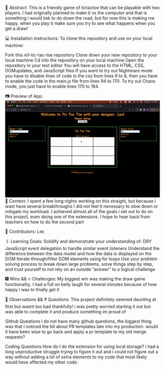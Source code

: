 💭 Abstract:
This is a friendly game of tictactoe that can be playable with two players. I had originally planned to make it vs the computer and that is something i would liek to do down the road, but for now this is making me happy. when you play it make sure you try to see what happens when you get a draw!

💻 Installation instructions:
To clone this repository and use on your local machine:

Fork this m1-tic-tac-toe repository
Clone down your new repository to your local machine
Cd into the repository on your local machine
Open the repository in your text editor
You will have access to the HTML, CSS, DOMupdates, and JavaScript files
If you want to try out Nightmare mode you have to disable lines of code in the css from lines 6 to 8, then you have to enable the code in the main.js file from lines 94 to 170.
To try out Chaos mode, you just have to enable lines 170 to 184. 

📷 Preview of App:
![sample video of the project](https://github.com/Jesuitman/m1-tic-tac-toe/blob/main/sampleFinal.gif)
🍎 Context:
I spent a few long nights working on this straight, but because i wast have several breakthroughs I did not feel it necessary to slow down or mitigate my workload. I achieved almost all of the goals i set out to do on this project, even doing one of the extensions. I hope to hear back from teachers on how to do the second part

🧠 Contributors:
Lex

🖇️ Learning Goals:
Solidify and demonstrate your understanding of:
DRY JavaScript
event delegation to handle similar event listeners
Understand the difference between the data model and how the data is displayed on the DOM
Iterate through/filter DOM elements using for loops
Use your problem solving process to break down large problems, solve things step by step, and trust yourself to not rely on an outside “answer” to a logical challenge

🎆 Wins && 🔥 Challenges:
My biggest win was making the draw game functionality. I had a full on belly laugh for several minutes because of how happy i was to finally get it

📝 Observations && ❓ Questions:
This project defintiely seemed daunting at first but wasnt too bad thankfully! i was pretty worried starting it out but was able to complete it and produce something im proud of 

Github Questions 
I do not have many github questions, the biggest thing was that i noticed the bit about PR templates late into my production. would it have been wise to go back and apply a pr template to my old merge requests?

Coding Questions 
How do I do the extension for using local storage? i had a long unproductive struggle trying to figure it out and i could not figure out a way without adding a lot of extra elements to my code that most likely would have affected my other code. 